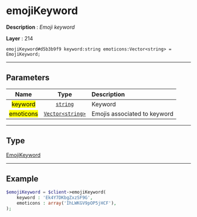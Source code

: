 # emojiKeyword

**Description** : *Emoji keyword*

**Layer** : 214

```tl
emojiKeyword#d5b3b9f9 keyword:string emoticons:Vector<string> = EmojiKeyword;
```

---

## Parameters

| Name | Type | Description |
| :---: | :---: | :--- |
| <mark>keyword</mark> | [`string`](type/string) | Keyword |
| <mark>emoticons</mark> | [`Vector<string>`](type/string) | Emojis associated to keyword |

---

## Type

[EmojiKeyword](type/EmojiKeyword)

---

## Example

```php
$emojiKeyword = $client->emojiKeyword(
	keyword : 'Ek4Y7DKbgZxzSF9G',
	emoticons : array('IhLWKGV9pOP5jHCF'),
);
```